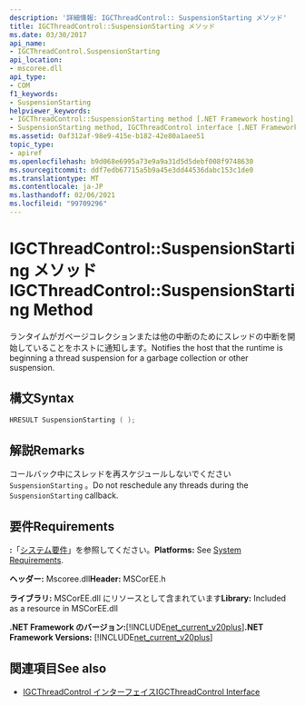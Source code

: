```yaml
---
description: '詳細情報: IGCThreadControl:: SuspensionStarting メソッド'
title: IGCThreadControl::SuspensionStarting メソッド
ms.date: 03/30/2017
api_name:
- IGCThreadControl.SuspensionStarting
api_location:
- mscoree.dll
api_type:
- COM
f1_keywords:
- SuspensionStarting
helpviewer_keywords:
- IGCThreadControl::SuspensionStarting method [.NET Framework hosting]
- SuspensionStarting method, IGCThreadControl interface [.NET Framework hosting]
ms.assetid: 0af312af-98e9-415e-b182-42e80a1aee51
topic_type:
- apiref
ms.openlocfilehash: b9d068e6995a73e9a9a31d5d5debf008f9748630
ms.sourcegitcommit: ddf7edb67715a5b9a45e3dd44536dabc153c1de0
ms.translationtype: MT
ms.contentlocale: ja-JP
ms.lasthandoff: 02/06/2021
ms.locfileid: "99709296"
---
```

# <a name="igcthreadcontrolsuspensionstarting-method"></a><span data-ttu-id="0d68a-103">IGCThreadControl::SuspensionStarting メソッド</span><span class="sxs-lookup"><span data-stu-id="0d68a-103">IGCThreadControl::SuspensionStarting Method</span></span>

<span data-ttu-id="0d68a-104">ランタイムがガベージコレクションまたは他の中断のためにスレッドの中断を開始していることをホストに通知します。</span><span class="sxs-lookup"><span data-stu-id="0d68a-104">Notifies the host that the runtime is beginning a thread suspension for a garbage collection or other suspension.</span></span>  
  
## <a name="syntax"></a><span data-ttu-id="0d68a-105">構文</span><span class="sxs-lookup"><span data-stu-id="0d68a-105">Syntax</span></span>  
  
```cpp  
HRESULT SuspensionStarting ( );  
```  
  
## <a name="remarks"></a><span data-ttu-id="0d68a-106">解説</span><span class="sxs-lookup"><span data-stu-id="0d68a-106">Remarks</span></span>  

 <span data-ttu-id="0d68a-107">コールバック中にスレッドを再スケジュールしないでください `SuspensionStarting` 。</span><span class="sxs-lookup"><span data-stu-id="0d68a-107">Do not reschedule any threads during the `SuspensionStarting` callback.</span></span>  
  
## <a name="requirements"></a><span data-ttu-id="0d68a-108">要件</span><span class="sxs-lookup"><span data-stu-id="0d68a-108">Requirements</span></span>  

 <span data-ttu-id="0d68a-109">**:**「[システム要件](../../get-started/system-requirements.md)」を参照してください。</span><span class="sxs-lookup"><span data-stu-id="0d68a-109">**Platforms:** See [System Requirements](../../get-started/system-requirements.md).</span></span>  
  
 <span data-ttu-id="0d68a-110">**ヘッダー:** Mscoree.dll</span><span class="sxs-lookup"><span data-stu-id="0d68a-110">**Header:** MSCorEE.h</span></span>  
  
 <span data-ttu-id="0d68a-111">**ライブラリ:** MSCorEE.dll にリソースとして含まれています</span><span class="sxs-lookup"><span data-stu-id="0d68a-111">**Library:** Included as a resource in MSCorEE.dll</span></span>  
  
 <span data-ttu-id="0d68a-112">**.NET Framework のバージョン:**[!INCLUDE[net_current_v20plus](../../../../includes/net-current-v20plus-md.md)]</span><span class="sxs-lookup"><span data-stu-id="0d68a-112">**.NET Framework Versions:** [!INCLUDE[net_current_v20plus](../../../../includes/net-current-v20plus-md.md)]</span></span>  
  
## <a name="see-also"></a><span data-ttu-id="0d68a-113">関連項目</span><span class="sxs-lookup"><span data-stu-id="0d68a-113">See also</span></span>

- [<span data-ttu-id="0d68a-114">IGCThreadControl インターフェイス</span><span class="sxs-lookup"><span data-stu-id="0d68a-114">IGCThreadControl Interface</span></span>](igcthreadcontrol-interface.md)
